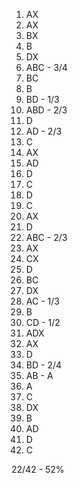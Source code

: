 1. AX
2. AX
3. BX
4. B
5. DX
6. ABC - 3/4
7. BC
8. B
9. BD - 1/3
10. ABD - 2/3
11. D
12. AD - 2/3
13. C
14. AX
15. AD
16. D
17. C
18. D
19. C
20. AX
21. D
22. ABC - 2/3
23. AX
24. CX
25. D
26. BC
27. DX
28. AC - 1/3
29. B 
30. CD - 1/2 
31. ADX
32. AX
33. D
34. BD - 2/4
35. AB - A
36. A
37. C
38. DX
39. B
40. AD
41. D
42. C

22/42  - 52%